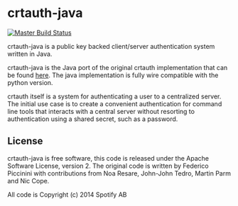 crtauth-java
============

[![Master Build
Status](https://travis-ci.org/spotify/crtauth-java.svg?branch=master)](https://travis-ci.org/spotify/crtauth-java)

crtauth-java is a public key backed client/server authentication system written
in Java.

crtauth-java is the Java port of the original crtauth implementation that can be
found [here](thttps://github.com/spotify/crtauth). The java implementation is
fully wire compatible with the python version.

crtauth itself is a system for authenticating a user to a centralized server.
The initial use case is to create a convenient authentication for command line
tools that interacts with a central server without resorting to authentication
using a shared secret, such as a password.

License
-------

crtauth-java is free software, this code is released under the Apache Software
License, version 2. The original code is written by Federico Piccinini with
contributions from Noa Resare, John-John Tedro, Martin Parm and Nic Cope.

All code is Copyright (c) 2014 Spotify AB
